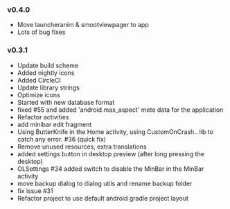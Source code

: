 ### v0.4.0
* Move launcheranim & smootviewpager to app
* Lots of bug fixes

### v0.3.1
* Update build scheme
* Added nightly icons
* Added CircleCI
* Update library strings
* Optimize icons
* Started with new database format
* fixed #55 and added 'android.max_aspect' mete data for the application
* Refactor activities
* add minibar edit fragment
* Using ButterKnife in the Home activity, using CustomOnCrash.. lib to catch any error. #36 (quick fix)
* Remove unused resources, extra translations
* added settings button in desktop preview (after long pressing the desktop) 
* OLSettings #34 added switch to disable the MinBar in the MinBar activity
* move backup dialog to dialog utils and rename backup folder
* fix issue #31
* Refactor project to use default android gradle project layout
